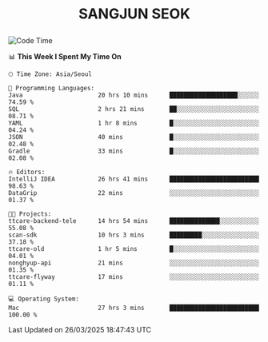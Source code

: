 <h1>
 <p align="center">
   SANGJUN SEOK
 </p>
</h1>

<!--START_SECTION:waka-->
![Code Time](http://img.shields.io/badge/Code%20Time-4%2C178%20hrs%2051%20mins-blue)

📊 **This Week I Spent My Time On** 

```text
🕑︎ Time Zone: Asia/Seoul

💬 Programming Languages: 
Java                     20 hrs 10 mins      ███████████████████░░░░░░   74.59 % 
SQL                      2 hrs 21 mins       ██░░░░░░░░░░░░░░░░░░░░░░░   08.71 % 
YAML                     1 hr 8 mins         █░░░░░░░░░░░░░░░░░░░░░░░░   04.24 % 
JSON                     40 mins             █░░░░░░░░░░░░░░░░░░░░░░░░   02.48 % 
Gradle                   33 mins             █░░░░░░░░░░░░░░░░░░░░░░░░   02.08 % 

🔥 Editors: 
IntelliJ IDEA            26 hrs 41 mins      █████████████████████████   98.63 % 
DataGrip                 22 mins             ░░░░░░░░░░░░░░░░░░░░░░░░░   01.37 % 

🐱‍💻 Projects: 
ttcare-backend-tele      14 hrs 54 mins      ██████████████░░░░░░░░░░░   55.08 % 
scan-sdk                 10 hrs 3 mins       █████████░░░░░░░░░░░░░░░░   37.18 % 
ttcare-old               1 hr 5 mins         █░░░░░░░░░░░░░░░░░░░░░░░░   04.01 % 
nonghyup-api             21 mins             ░░░░░░░░░░░░░░░░░░░░░░░░░   01.35 % 
ttcare-flyway            17 mins             ░░░░░░░░░░░░░░░░░░░░░░░░░   01.11 % 

💻 Operating System: 
Mac                      27 hrs 3 mins       █████████████████████████   100.00 % 
```


 Last Updated on 26/03/2025 18:47:43 UTC
<!--END_SECTION:waka-->
